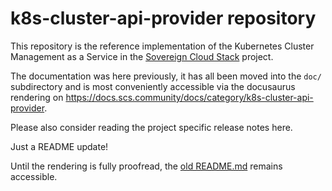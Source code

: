 # k8s-cluster-api-provider repository

This repository is the reference implementation of the Kubernetes Cluster
Management as a Service in the [Sovereign Cloud Stack](https://scs.community/)
project.

The documentation was here previously, it has all been moved into the `doc/`
subdirectory and is most conveniently accessible via the docusaurus rendering
on <https://docs.scs.community/docs/category/k8s-cluster-api-provider>.

Please also consider reading the project specific release notes here.

Just a README update!

<!-- Remove this soon! -->
Until the rendering is fully proofread, the [old README.md](OLD_README.md)
remains accessible.

